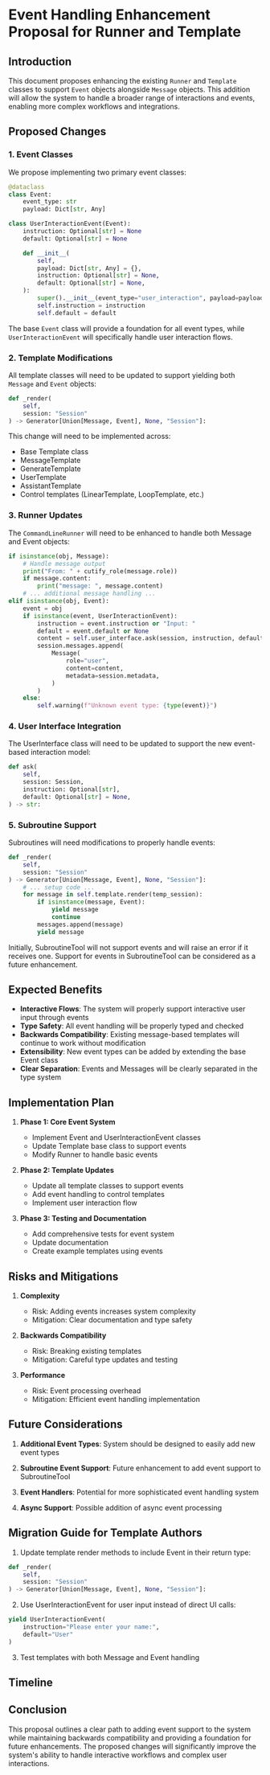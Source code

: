 # Event Handling Enhancement Proposal for Runner and Template

## Introduction

This document proposes enhancing the existing `Runner` and `Template` classes to support `Event` objects alongside `Message` objects. This addition will allow the system to handle a broader range of interactions and events, enabling more complex workflows and integrations.

## Proposed Changes

### 1. Event Classes

We propose implementing two primary event classes:

```python
@dataclass
class Event:
    event_type: str
    payload: Dict[str, Any]

class UserInteractionEvent(Event):
    instruction: Optional[str] = None
    default: Optional[str] = None

    def __init__(
        self,
        payload: Dict[str, Any] = {},
        instruction: Optional[str] = None,
        default: Optional[str] = None,
    ):
        super().__init__(event_type="user_interaction", payload=payload)
        self.instruction = instruction
        self.default = default
```

The base `Event` class will provide a foundation for all event types, while `UserInteractionEvent` will specifically handle user interaction flows.

### 2. Template Modifications

All template classes will need to be updated to support yielding both `Message` and `Event` objects:

```python
def _render(
    self, 
    session: "Session"
) -> Generator[Union[Message, Event], None, "Session"]:
```

This change will need to be implemented across:
- Base Template class
- MessageTemplate
- GenerateTemplate
- UserTemplate
- AssistantTemplate
- Control templates (LinearTemplate, LoopTemplate, etc.)

### 3. Runner Updates

The `CommandLineRunner` will need to be enhanced to handle both Message and Event objects:

```python
if isinstance(obj, Message):
    # Handle message output
    print("From: " + cutify_role(message.role))
    if message.content:
        print("message: ", message.content)
    # ... additional message handling ...
elif isinstance(obj, Event):
    event = obj
    if isinstance(event, UserInteractionEvent):
        instruction = event.instruction or "Input: "
        default = event.default or None
        content = self.user_interface.ask(session, instruction, default)
        session.messages.append(
            Message(
                role="user",
                content=content,
                metadata=session.metadata,
            )
        )
    else:
        self.warning(f"Unknown event type: {type(event)}")
```

### 4. User Interface Integration

The UserInterface class will need to be updated to support the new event-based interaction model:

```python
def ask(
    self,
    session: Session,
    instruction: Optional[str],
    default: Optional[str] = None,
) -> str:
```

### 5. Subroutine Support

Subroutines will need modifications to properly handle events:

```python
def _render(
    self,
    session: "Session"
) -> Generator[Union[Message, Event], None, "Session"]:
    # ... setup code ...
    for message in self.template.render(temp_session):
        if isinstance(message, Event):
            yield message
            continue
        messages.append(message)
        yield message
```

Initially, SubroutineTool will not support events and will raise an error if it receives one. Support for events in SubroutineTool can be considered as a future enhancement.

## Expected Benefits

- **Interactive Flows**: The system will properly support interactive user input through events
- **Type Safety**: All event handling will be properly typed and checked
- **Backwards Compatibility**: Existing message-based templates will continue to work without modification
- **Extensibility**: New event types can be added by extending the base Event class
- **Clear Separation**: Events and Messages will be clearly separated in the type system

## Implementation Plan

1. **Phase 1: Core Event System**
   - Implement Event and UserInteractionEvent classes
   - Update Template base class to support events
   - Modify Runner to handle basic events

2. **Phase 2: Template Updates**
   - Update all template classes to support events
   - Add event handling to control templates
   - Implement user interaction flow

3. **Phase 3: Testing and Documentation**
   - Add comprehensive tests for event system
   - Update documentation
   - Create example templates using events

## Risks and Mitigations

1. **Complexity**
   - Risk: Adding events increases system complexity
   - Mitigation: Clear documentation and type safety

2. **Backwards Compatibility**
   - Risk: Breaking existing templates
   - Mitigation: Careful type updates and testing

3. **Performance**
   - Risk: Event processing overhead
   - Mitigation: Efficient event handling implementation

## Future Considerations

1. **Additional Event Types**: System should be designed to easily add new event types

2. **Subroutine Event Support**: Future enhancement to add event support to SubroutineTool

3. **Event Handlers**: Potential for more sophisticated event handling system

4. **Async Support**: Possible addition of async event processing

## Migration Guide for Template Authors

1. Update template render methods to include Event in their return type:
```python
def _render(
    self,
    session: "Session"
) -> Generator[Union[Message, Event], None, "Session"]:
```

2. Use UserInteractionEvent for user input instead of direct UI calls:
```python
yield UserInteractionEvent(
    instruction="Please enter your name:",
    default="User"
)
```

3. Test templates with both Message and Event handling

## Timeline

## Conclusion

This proposal outlines a clear path to adding event support to the system while maintaining backwards compatibility and providing a foundation for future enhancements. The proposed changes will significantly improve the system's ability to handle interactive workflows and complex user interactions.
